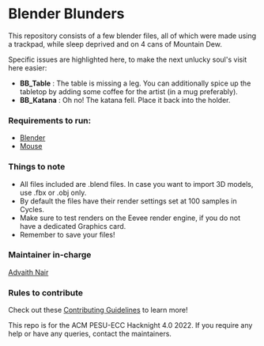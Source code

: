 # Blender Blunders
This repository consists of a few blender files, all of which were made using a trackpad, while sleep deprived and on 4 cans of Mountain Dew.

Specific issues are highlighted here, to make the next unlucky soul's visit here easier:

- **BB_Table** : The table is missing a leg. You can additionally spice up the tabletop by adding some coffee for the artist (in a mug preferably).
- **BB_Katana** : Oh no! The katana fell. Place it back into the holder.

### Requirements to run:
- [Blender](https://www.blender.org/download/)
- [Mouse](https://rukminim1.flixcart.com/image/800/800/jfoac280/mouse/w/s/2/disney-mickey-mouse-wired-pc-laptop-computer-original-imaf4fvyrteuc2pp.jpeg?q=90)

### Things to note

- All files included are .blend files. In case you want to import 3D models, use .fbx or .obj only.
- By default the files have their render settings set at 100 samples in Cycles.
- Make sure to test renders on the Eevee render engine, if you do not have a dedicated Graphics card.
- Remember to save your files!

### Maintainer in-charge
[Advaith Nair](https://github.com/RazerAds)

### Rules to contribute

Check out these [Contributing Guidelines](https://github.com/acmpesuecc/NoSpoilers/blob/main/CONTRIBUTION.md) to learn more!

This repo is for the ACM PESU-ECC Hacknight 4.0 2022. If you require any help or have any queries, contact the maintainers.
